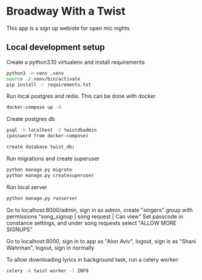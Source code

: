 # Broadway With a Twist

This app is a sign up webiste for open mic nights

## Local development setup

Create a python3.10 virtualenv and install requirements

```sh
python3 -m venv .venv
source ./.venv/bin/activate
pip install -r requirements.txt
```

Run local postgres and redis. This can be done with docker

```sh
docker-compose up -d
```

Create postgres db

```sh
psql -h localhost -U twistdbadmin
(password from docker-compose)

create database twist_db;
```

Run migrations and create superuser

```sh
python manage.py migrate
python manage.py createsuperuser
```

Run local server

```sh
python manage.py runserver
```

Go to localhost:8000/admin, sign in as admin, create "singers" group with permissions "song_signup | song request | Can view"
Set passcode in constance settings, and under song requests select "ALLOW MORE SIGNUPS"

Go to localhost:8000, sign in to app as "Alon Aviv", logout, sign is as "Shani Wahrman", logout, sign in normally

To allow downloading lyrics in background task, run a celery worker:

```sh
celery -A twist worker -l INFO
```
